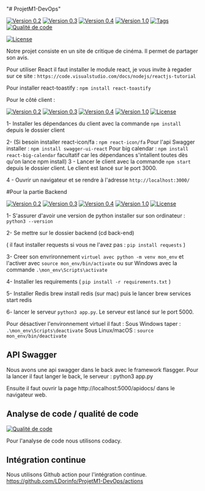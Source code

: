 "# ProjetM1-DevOps"

[![Version 0.2](https://img.shields.io/badge/Version-0.2-brightgreen.svg)](https://github.com/LDorinfo/ProjetM1-DevOps/releases/tag/v0.2)
[![Version 0.3](https://img.shields.io/badge/Version-0.3-brightgreen.svg)](https://github.com/LDorinfo/ProjetM1-DevOps/releases/tag/v0.3)
[![Version 0.4](https://img.shields.io/badge/Version-0.4-brightgreen.svg)](https://github.com/LDorinfo/ProjetM1-DevOps/releases/tag/v0.4)
[![Version 1.0](https://img.shields.io/badge/Version-1.0-brightgreen.svg)](https://github.com/LDorinfo/ProjetM1-DevOps/releases/tag/valpha)
[![Tags](https://img.shields.io/badge/tag-brightgreen.svg)](https://github.com/LDorinfo/ProjetM1-DevOps/tags)
[![Qualité de code](https://img.shields.io/badge/Codacy-brightgreen.svg)](https://app.codacy.com/organizations/gh/LDorinfo/repositories)

[![License](https://img.shields.io/badge/License-MIT-blue.svg)](https://github.com/LDorinfo/ProjetM1-DevOps/blob/main/LICENCE)

Notre projet consiste en un site de critique de cinéma. Il permet de partager son avis. 

Pour utiliser React il faut installer le module react, je vous invite à regader sur ce site : `https://code.visualstudio.com/docs/nodejs/reactjs-tutorial`

Pour installer react-toastify : 
`npm install react-toastify`

Pour le côté client : 

[![Version 0.2](https://img.shields.io/badge/Version-0.2-brightgreen.svg)](https://github.com/LDorinfo/ProjetM1-DevOps/releases/tag/v0.2)
[![Version 0.3](https://img.shields.io/badge/Version-0.3-brightgreen.svg)](https://github.com/LDorinfo/ProjetM1-DevOps/releases/tag/v0.3)
[![Version 0.4](https://img.shields.io/badge/Version-0.4-brightgreen.svg)](https://github.com/LDorinfo/ProjetM1-DevOps/releases/tag/v0.4)
[![Version 1.0](https://img.shields.io/badge/Version-1.0-brightgreen.svg)](https://github.com/LDorinfo/ProjetM1-DevOps/releases/tag/valpha)
[![License](https://img.shields.io/badge/License-MIT-blue.svg)](https://github.com/LDorinfo/ProjetM1-DevOps/blob/main/client/LICENCE)

1- Installer les dépendances du client avec la commande `npm install` depuis le dossier client

2- (Si besoin installer react-icon/fa : 
`npm react-icon/fa`
Pour l'api Swagger installer : `npm install swagger-ui-react` 
Pour big calendar : `npm install react-big-calendar`
facultatif car les dépendances s'intallent toutes dès qu'on lance npm install)
3 - Lancer le client avec la commande `npm start` depuis le dossier client. Le client est lancé sur le port 3000.

4 - Ouvrir un navigateur et se rendre à l'adresse `http://localhost:3000/`

#Pour la partie Backend

[![Version 0.2](https://img.shields.io/badge/Version-0.2-brightgreen.svg)](https://github.com/LDorinfo/ProjetM1-DevOps/releases/tag/v0.2)
[![Version 0.3](https://img.shields.io/badge/Version-0.3-brightgreen.svg)](https://github.com/LDorinfo/ProjetM1-DevOps/releases/tag/v0.3)
[![Version 0.4](https://img.shields.io/badge/Version-0.4-brightgreen.svg)](https://github.com/LDorinfo/ProjetM1-DevOps/releases/tag/v0.4)
[![Version 1.0](https://img.shields.io/badge/Version-1.0-brightgreen.svg)](https://github.com/LDorinfo/ProjetM1-DevOps/releases/tag/valpha)
[![License](https://img.shields.io/badge/License-MIT-blue.svg)](https://github.com/LDorinfo/ProjetM1-DevOps/blob/main/back-end/LICENCE)

1- S'assurer d'avoir une version de python installer sur son ordinateur : `python3 --version`

2- Se mettre sur le dossier backend (cd back-end)

( il faut installer requests si vous ne l'avez pas : `pip install requests` )

3- Creer son envrironnement `virtuel avec python -m venv mon_env` et l'activer avec `source mon_env/bin/activate` ou sur Windows avec la commande `.\mon_env\Scripts\activate`

4- Installer les requirements ( `pip install -r requirements.txt` )


5- Installer Redis brew install redis (sur mac) puis le lancer brew services start redis

6- lancer le serveur `python3 app.py`. Le serveur est lancé sur le port 5000.

Pour désactiver l'environnement virtuel il faut : 
  Sous Windows taper : `.\mon_env\Scripts\deactivate`
  Sous Linux/macOS : `source mon_env/bin/deactivate`


## API Swagger 
Nous avons une api swagger dans le back avec le framework flasgger. Pour la lancer il faut langer le back, le serveur : python3 app.py

Ensuite il faut ouvrir la page http://localhost:5000/apidocs/ dans le navigateur web. 

## Analyse de code / qualité de code
[![Qualité de code](https://img.shields.io/badge/Codacy-brightgreen.svg)](https://app.codacy.com/organizations/gh/LDorinfo/repositories)

Pour l'analyse de code nous utilisons codacy. 

## Intégration continue 
Nous utilisons Github action pour l'intégration continue. https://github.com/LDorinfo/ProjetM1-DevOps/actions 
